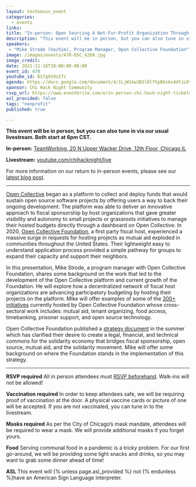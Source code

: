 ```yaml
---
layout: technexus_event
categories:
  - events
links: 
title: "In-person: Open Sourcing A Not-For-Profit Organization Through Open Collective"
description: "This event will be in person, but you can also tune in via our usual livestream. Both start at 6pm CST. In this presentation, Mike Strode, a program manager with Open Collective Foundation, shares some background on the work that led to the development of the Open Collective platform and current growth of the Foundation. He will explore how a decentralized network of fiscal host organizations are advancing participatory budgeting by hosting their projects on the platform. Mike will offer examples of some of the 300+ initiatives currently hosted by Open Collective Foundation whose cross-sectoral work includes: mutual aid, tenant organizing, food access, timebanking, prisoner support, and open source technology."
speakers:
 - "Mike Strode (he/him), Program Manager, Open Collective Foundation"
image: /images/events/470-DSC_6268.jpg
image_credit:
date: 2021-11-16T18:00:00-06:00
event_id: 470
youtube_id: D1fgXS9sIfc
agenda: https://docs.google.com/document/d/1LjW1kw3B2lOlY5pBXzbs4dtiLOtXXrZrRFhHP4288SU/edit?usp=sharing
sponsor: Chi Hack Night Community
rsvp_url: https://www.eventbrite.com/e/in-person-chi-hack-night-tickets-207988107027
asl_provided: false
tags: "nonprofit"
published: true

---
```

 
**This event will be in person, but you can also tune in via our usual livestream. Both start at 6pm CST.**

**In-person:** <a href='https://www.google.com/maps/place/TechNexus+Venture+Collaborative/@41.8835673,-87.6394085,17z/data=!3m1!4b1!4m5!3m4!1s0x880e2d5be57f04c5:0xa87e47e177660090!8m2!3d41.8835673!4d-87.6372198'>TeamWorking, 20 N Upper Wacker Drive, 12th Floor, Chicago IL</a>

**Livestream:** <a href='https://youtube.com/chihacknight/live'>youtube.com/chihacknight/live</a>

For more information on our return to in-person events, please see our [latest blog post](/blog/2021/11/09/2021-return-to-in-person.html). 

---

[Open Collective](https://opencollective.com/) began as a platform to collect and deploy funds that would sustain open source software projects by offering users a way to back their ongoing development. The platform was able to deliver an innovative approach to fiscal sponsorship by host organizations that gave greater visibility and autonomy to small projects or grassroots initiatives to manage their hosted budgets directly through a dashboard on Open Collective. In 2020, [Open Collective Foundation](https://opencollective.foundation/), a first party fiscal host, experienced a massive surge in requests for hosting projects as mutual aid exploded in communities throughout the United States. Their lightweight easy to understand application process provided a simple pathway for groups to expand their capacity and support their neighbors.

In this presentation, Mike Strode, a program manager with Open Collective Foundation, shares some background on the work that led to the development of the Open Collective platform and current growth of the Foundation. He will explore how a decentralized network of fiscal host organizations are advancing participatory budgeting by hosting their projects on the platform. Mike will offer examples of some of the [300+ initiatives](https://opencollective.com/foundation#category-CONTRIBUTIONS) currently hosted by Open Collective Foundation whose cross-sectoral work includes: mutual aid, tenant organizing, food access, timebanking, prisoner support, and open source technology.

Open Collective Foundation published a [strategy document](https://blog.opencollective.com/solidarity-as-our-guiding-principle/) in the summer which has clarified their desire to create a legal, financial, and technical commons for the solidarity economy that bridges fiscal sponsorship, open source, mutual aid, and the solidarity movement. Mike will offer some background on where the Foundation stands in the implementation of this strategy.

---

**RSVP required** All in person attendees must [RSVP beforehand]({{page.rsvp_url}}). Walk-ins will not be allowed!

**Vaccination required** In order to keep attendees safe, we will be requiring proof of vaccination at the door. A physical vaccine cards or picture of one will be accepted. If you are not vaccinated, you can tune in to the livestream.

**Masks required** As per the City of Chicago’s mask mandate, attendees will be required to wear a mask. We will provide additional masks if you forget yours.

**Food** Serving communal food in a pandemic is a tricky problem. For our first go-around, we will be providing some light snacks and drinks, so you may want to grab some dinner ahead of time!

**ASL** This event will {% unless page.asl_provided %} not {% endunless %}have an American Sign Language interpreter.

